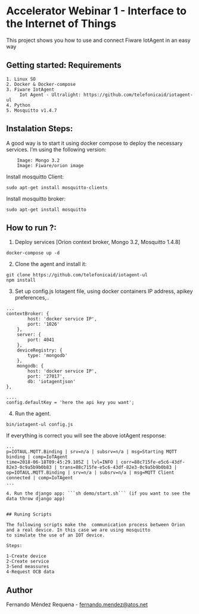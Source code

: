# Accelerator Webinar 1 - Interface to the Internet of Things
This project shows you how to use and connect Fiware IotAgent in an easy way

## Getting started: Requirements
```
1. Linux SO
2. Docker & Docker-compose
3. Fiware IotAgent
     Iot Agent - Ultralight: https://github.com/telefonicaid/iotagent-ul
4. Python
5. Mosquitto v1.4.7

```

## Instalation Steps:
A good way is to start it using docker compose to deploy the necessary services. I’m using the following version:
```
    Image: Mongo 3.2
    Image: Fiware/orion image
```
Install mosquitto Client:

```
sudo apt-get install mosquitto-clients
```
Install mosquitto broker: 

```
sudo apt-get install mosquitto
```

## How to run ?:

1. Deploy services [Orion context broker, Mongo 3.2, Mosquitto 1.4.8]
```
docker-compose up -d
```

2. Clone the agent and install it:

```
git clone https://github.com/telefonicaid/iotagent-ul
npm install
```

3. Set up config.js Iotagent file, using docker containers IP address, apikey preferences,..


```
...
contextBroker: {
        host: 'docker service IP',
        port: '1026'
    },
    server: {
        port: 4041
    },
    deviceRegistry: {
        type: 'mongodb'
    },
    mongodb: {
        host: 'docker service IP',
        port: '27017',
        db: 'iotagentjson'
},

....
config.defaultKey = 'here the api key you want';

```
4. Run the agent.

```
bin/iotagent-ul config.js
```

If everything is correct you will see the above iotAgent response:

```
...
p=IOTAUL.MQTT.Binding | srv=n/a | subsrv=n/a | msg=Starting MQTT binding | comp=IoTAgent
time=2018-06-18T09:45:29.105Z | lvl=INFO | corr=88c715fe-e5c6-43df-82e3-0c9a5b9b0b83 | trans=88c715fe-e5c6-43df-82e3-0c9a5b9b0b83 | op=IOTAUL.MQTT.Binding | srv=n/a | subsrv=n/a | msg=MQTT Client connected | comp=IoTAgent
...

4. Run the django app: ```sh demo/start.sh``` (if you want to see the data throw django app)


## Runing Scripts

The following scripts make the  communication process between Orion and a real device. In this case we are using mosquitto 
to simulate the use of an IOT device.

Steps:

1-Create device
2-Create service
3-Send meassures
4-Request OCB data

```

## Author
Fernando Méndez Requena - fernando.mendez@atos.net
